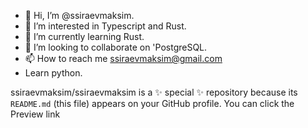 - 👋 Hi, I’m @ssiraevmaksim.
- 👀 I’m interested in Typescript and Rust.
- 🌱 I’m currently learning Rust.
- 💞️ I’m looking to collaborate on 'PostgreSQL.
- 📫 How to reach me ssiraevmaksim@gmail.com
- Learn python.

ssiraevmaksim/ssiraevmaksim is a ✨ special ✨ repository because its `README.md` (this file) appears on your GitHub profile.
You can click the Preview link
